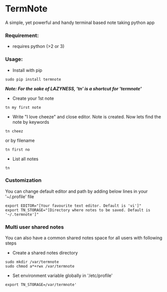 # TermNote

A simple, yet powerful and handy terminal based note taking python app


### Requirement:

* requires python (>2 or 3)


### Usage:

* Install with pip

```
sudo pip install termnote
```

***Note: For the sake of LAZYNESS, 'tn' is a shortcut for 'termnote'***

* Create your 1st note

```
tn my first note
```

* Write "I love cheeze" and close editor. Note is created. Now lets find the note by keywords

```
tn cheez
```

or by filename

```
tn first no
```

* List all notes

```
tn
```


### Customization

You can change default editor and path by adding below lines in your '~/.profile' file

```
export EDITOR="[Your favourite text editor. Default is 'vi']"
export TN_STORAGE="[Directory where notes to be saved. Default is '~/.termnote']"
```

### Multi user shared notes

You can also have a common shared notes space for all users with following steps

* Create a shared notes directory

```
sudo mkdir /var/termnote
sudo chmod a*+rwx /var/termnote
```

* Set environment variable globally in '/etc/profile'

```
export TN_STORAGE=/var/termnote'
```
